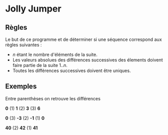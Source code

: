 # Jolly Jumper

## Règles

Le but de ce programme et de déterminer si une séquence correspond aux règles suivantes :

* *n* étant le nombre d'éléments de la suite.
* Les valeurs absolues des différences successives des élements doivent faire partie de la suite 1..*n*.
* Toutes les différences successives doivent être uniques.

## Exemples

Entre parenthèses on retrouve les différences

**0** (1) **1** (2) **3** (3) **6**

**0** (3) **-3** (2) **-1** (1) **0**

**40** (2) **42** (1) **41**
